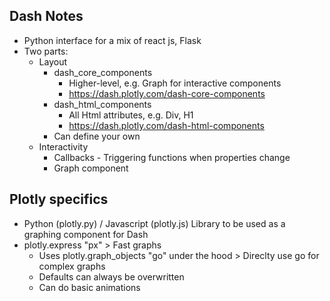 ## Dash Notes

- Python interface for a mix of react js, Flask
- Two parts:
    - Layout
        - dash_core_components 
            - Higher-level, e.g. Graph for interactive components
            - https://dash.plotly.com/dash-core-components
        - dash_html_components
            - All Html attributes, e.g. Div, H1
            - https://dash.plotly.com/dash-html-components
        - Can define your own
    - Interactivity
        - Callbacks - Triggering functions when properties change
        - Graph component

## Plotly specifics

- Python (plotly.py) / Javascript (plotly.js) Library to be used as a graphing component for Dash
- plotly.express "px" > Fast graphs
    - Uses plotly.graph_objects "go" under the hood > Direclty use go for complex graphs
    - Defaults can always be overwritten
    - Can do basic animations




